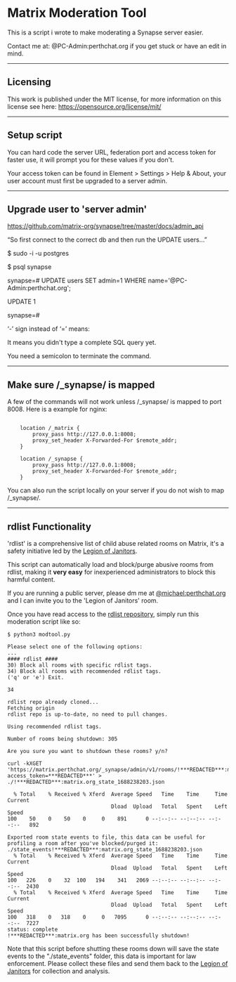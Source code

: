 
# Matrix Moderation Tool


This is a script i wrote to make moderating a Synapse server easier.

Contact me at: @PC-Admin:perthchat.org if you get stuck or have an edit in mind.

***
## Licensing

This work is published under the MIT license, for more information on this license see here: https://opensource.org/license/mit/

***
## Setup script

You can hard code the server URL, federation port and access token for faster use, it will prompt you for these values if you don't.

Your access token can be found in Element > Settings > Help & About, your user account must first be upgraded to a server admin.

***
## Upgrade user to 'server admin'

https://github.com/matrix-org/synapse/tree/master/docs/admin_api

“So first connect to the correct db and then run the UPDATE users...”

$ sudo -i -u postgres

$ psql synapse

synapse=# UPDATE users SET admin=1 WHERE name='@PC-Admin:perthchat.org';

UPDATE 1

synapse=# 

‘-’ sign instead of ‘=’ means:

It means you didn't type a complete SQL query yet.

You need a semicolon to terminate the command.

***
## Make sure /_synapse/ is mapped

A few of the commands will not work unless /_synapse/ is mapped to port 8008. Here is a example for nginx:

```

    location /_matrix {
        proxy_pass http://127.0.0.1:8008;
        proxy_set_header X-Forwarded-For $remote_addr;
    }

    location /_synapse {
        proxy_pass http://127.0.0.1:8008;
        proxy_set_header X-Forwarded-For $remote_addr;
    }

```

You can also run the script locally on your server if you do not wish to map /_synapse/.

***
## rdlist Functionality

'rdlist' is a comprehensive list of child abuse related rooms on Matrix, it's a safety initiative led by the [Legion of Janitors](https://matrix.to/#/#janitors:glowers.club).

This script can automatically load and block/purge abusive rooms from rdlist, making it **very easy** for inexperienced administrators to block this harmful content.

If you are running a public server, please dm me at [@michael:perthchat.org](https://matrix.to/#/@michael:perthchat.org) and I can invite you to the 'Legion of Janitors' room.

Once you have read access to the [rdlist repository](https://code.glowers.club/loj/rdlist), simply run this moderation script like so:
```
$ python3 modtool.py 

Please select one of the following options:
...
#### rdlist ####
30) Block all rooms with specific rdlist tags.
34) Block all rooms with recommended rdlist tags.
('q' or 'e') Exit.

34

rdlist repo already cloned...
Fetching origin
rdlist repo is up-to-date, no need to pull changes.

Using recommended rdlist tags.

Number of rooms being shutdown: 305

Are you sure you want to shutdown these rooms? y/n?

curl -kXGET 'https://matrix.perthchat.org/_synapse/admin/v1/rooms/!***REDACTED***:matrix.org/state?access_token=***REDACTED***' > ./!***REDACTED***:matrix.org_state_1688238203.json

  % Total    % Received % Xferd  Average Speed   Time    Time     Time  Current
                                 Dload  Upload   Total   Spent    Left  Speed
100    50    0    50    0     0    891      0 --:--:-- --:--:-- --:--:--   892

Exported room state events to file, this data can be useful for profiling a room after you've blocked/purged it: ./state_events!***REDACTED***:matrix.org_state_1688238203.json
  % Total    % Received % Xferd  Average Speed   Time    Time     Time  Current
                                 Dload  Upload   Total   Spent    Left  Speed
100   226    0    32  100   194    341   2069 --:--:-- --:--:-- --:--:--  2430
  % Total    % Received % Xferd  Average Speed   Time    Time     Time  Current
                                 Dload  Upload   Total   Spent    Left  Speed
100   318    0   318    0     0   7095      0 --:--:-- --:--:-- --:--:--  7227
status: complete
!***REDACTED***:matrix.org has been successfully shutdown!
```

Note that this script before shutting these rooms down will save the state events to the "./state_events" folder, this data is important for law enforcement. Please collect these files and send them back to the [Legion of Janitors](https://matrix.to/#/#janitors:glowers.club) for collection and analysis.
